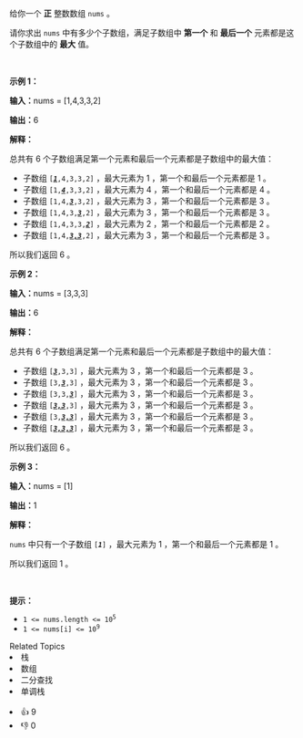 <p>给你一个 <strong>正</strong>&nbsp;整数数组&nbsp;<code>nums</code>&nbsp;。</p>

<p>请你求出&nbsp;<code>nums</code>&nbsp;中有多少个子数组，满足子数组中&nbsp;<strong>第一个</strong>&nbsp;和 <strong>最后一个</strong>&nbsp;元素都是这个子数组中的 <strong>最大</strong>&nbsp;值。</p>

<p>&nbsp;</p>

<p><strong class="example">示例 1：</strong></p>

<div class="example-block"> 
 <p><span class="example-io"><b>输入：</b>nums = [1,4,3,3,2]</span></p> 
</div>

<p><span class="example-io"><b>输出：</b>6</span></p>

<p><strong>解释：</strong></p>

<p>总共有 6 个子数组满足第一个元素和最后一个元素都是子数组中的最大值：</p>

<ul> 
 <li>子数组&nbsp;<code>[<u><em><strong>1</strong></em></u>,4,3,3,2]</code>&nbsp;，最大元素为 1 ，第一个和最后一个元素都是 1 。</li> 
 <li>子数组&nbsp;<code>[1,<u><em><strong>4</strong></em></u>,3,3,2]</code>&nbsp;，最大元素为 4 ，第一个和最后一个元素都是 4 。</li> 
 <li>子数组&nbsp;<code>[1,4,<u><em><strong>3</strong></em></u>,3,2]</code>&nbsp;，最大元素为 3 ，第一个和最后一个元素都是 3 。</li> 
 <li>子数组&nbsp;<code>[1,4,3,<u><em><strong>3</strong></em></u>,2]</code>&nbsp;，最大元素为 3 ，第一个和最后一个元素都是 3 。</li> 
 <li>子数组&nbsp;<code>[1,4,3,3,<u><em><strong>2</strong></em></u>]</code>&nbsp;，最大元素为 2 ，第一个和最后一个元素都是 2 。</li> 
 <li>子数组&nbsp;<code>[1,4,<u><em><strong>3,3</strong></em></u>,2]</code>&nbsp;，最大元素为 3 ，第一个和最后一个元素都是 3 。</li> 
</ul>

<p>所以我们返回 6 。</p>

<p><strong class="example">示例 2：</strong></p>

<div class="example-block"> 
 <p><span class="example-io"><b>输入：</b>nums = [3,3,3]</span></p> 
</div>

<p><span class="example-io"><b>输出：</b>6</span></p>

<p><strong>解释：</strong></p>

<p>总共有 6 个子数组满足第一个元素和最后一个元素都是子数组中的最大值：</p>

<ul> 
 <li>子数组 <code>[<u><em><strong>3</strong></em></u>,3,3]</code>&nbsp;，最大元素为 3&nbsp;，第一个和最后一个元素都是 3&nbsp;。</li> 
 <li>子数组 <code>[3,<u><em><strong>3</strong></em></u>,3]</code>&nbsp;，最大元素为 3&nbsp;，第一个和最后一个元素都是 3&nbsp;。</li> 
 <li>子数组 <code>[3,3,<u><em><strong>3</strong></em></u>]</code>&nbsp;，最大元素为 3&nbsp;，第一个和最后一个元素都是 3&nbsp;。</li> 
 <li>子数组 <code>[<u><em><strong>3,3</strong></em></u>,3]</code>&nbsp;，最大元素为 3&nbsp;，第一个和最后一个元素都是 3&nbsp;。</li> 
 <li>子数组 <code>[3,<u><em><strong>3,3</strong></em></u>]</code>&nbsp;，最大元素为 3&nbsp;，第一个和最后一个元素都是 3&nbsp;。</li> 
 <li>子数组 <code>[<u><em><strong>3,3,3</strong></em></u>]</code>&nbsp;，最大元素为 3&nbsp;，第一个和最后一个元素都是 3&nbsp;。</li> 
</ul>

<p>所以我们返回 6 。</p>

<p><strong class="example">示例 3：</strong></p>

<div class="example-block"> 
 <p><span class="example-io"><b>输入：</b>nums = [1]</span></p> 
</div>

<p><span class="example-io"><b>输出：</b>1</span></p>

<p><strong>解释：</strong></p>

<p><code>nums</code>&nbsp;中只有一个子数组&nbsp;<code>[<em><strong>1</strong></em>]</code>&nbsp;，最大元素为 1 ，第一个和最后一个元素都是 1 。</p>

<p>所以我们返回 1 。</p>

<p>&nbsp;</p>

<p><strong>提示：</strong></p>

<ul> 
 <li><code>1 &lt;= nums.length &lt;= 10<sup>5</sup></code></li> 
 <li><code>1 &lt;= nums[i] &lt;= 10<sup>9</sup></code></li> 
</ul>

<div><div>Related Topics</div><div><li>栈</li><li>数组</li><li>二分查找</li><li>单调栈</li></div></div><br><div><li>👍 9</li><li>👎 0</li></div>